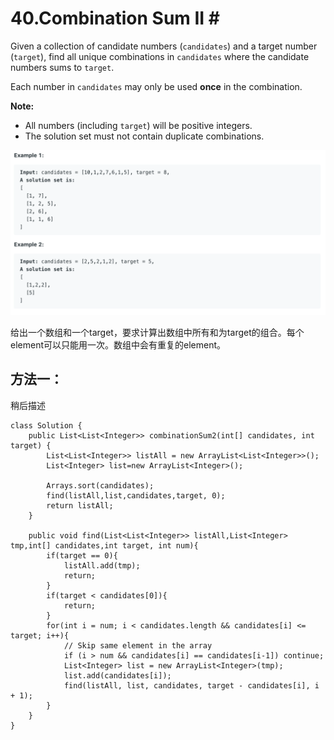 # 40.Combination Sum II \#

Given a collection of candidate numbers \(`candidates`\) and a target number \(`target`\), find all unique combinations in `candidates` where the candidate numbers sums to `target`.

Each number in `candidates` may only be used **once** in the combination.

**Note:**

* All numbers \(including `target`\) will be positive integers.
* The solution set must not contain duplicate combinations.

![](.gitbook/assets/image%20%2835%29.png)

给出一个数组和一个target，要求计算出数组中所有和为target的组合。每个element可以只能用一次。数组中会有重复的element。

## 方法一：

稍后描述

```text
class Solution {
    public List<List<Integer>> combinationSum2(int[] candidates, int target) {
        List<List<Integer>> listAll = new ArrayList<List<Integer>>();
        List<Integer> list=new ArrayList<Integer>();
        
        Arrays.sort(candidates);
        find(listAll,list,candidates,target, 0);
        return listAll;
    }
    
    public void find(List<List<Integer>> listAll,List<Integer> tmp,int[] candidates,int target, int num){
        if(target == 0){
            listAll.add(tmp);
            return;
        }
        if(target < candidates[0]){
            return;
        }
        for(int i = num; i < candidates.length && candidates[i] <= target; i++){
            // Skip same element in the array
            if (i > num && candidates[i] == candidates[i-1]) continue;
            List<Integer> list = new ArrayList<Integer>(tmp);
            list.add(candidates[i]);
            find(listAll, list, candidates, target - candidates[i], i + 1);
        }
    }
}
```


